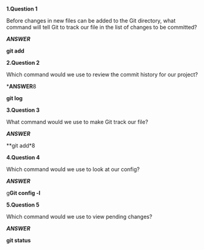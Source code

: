 **1.Question 1**

Before changes in new files can be added to the Git directory, what command will tell Git to track our file in the list of changes to be committed?

***ANSWER***

**git add**



**2.Question 2**

Which command would we use to review the commit history for our project?

***ANSWER**8

**git log**


**3.Question 3**

What command would we use to make Git track our file?

***ANSWER***

**git add*8



**4.Question 4**

Which command would we use to look at our config?

***ANSWER***

g**Git config -l**


**5.Question 5**

Which command would we use to view pending changes?

***ANSWER***

**git status**

